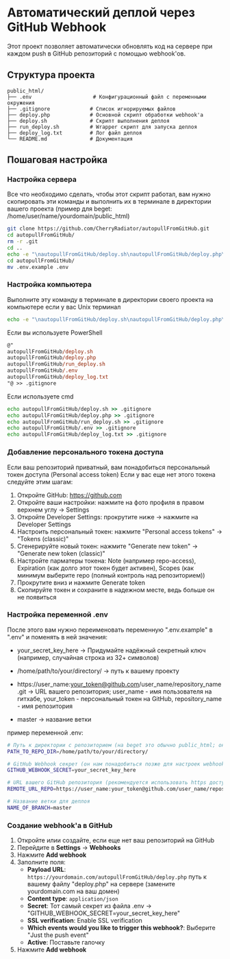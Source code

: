 # Автоматический деплой через GitHub Webhook

Этот проект позволяет автоматически обновлять код на сервере при каждом push в GitHub репозиторий с помощью webhook'ов.

## Структура проекта

```
public_html/
├── .env                    # Конфигурационный файл с переменными окружения
├── .gitignore             # Список игнорируемых файлов
├── deploy.php             # Основной скрипт обработки webhook'а
├── deploy.sh              # Скрипт выполнения деплоя
├── run_deploy.sh          # Wrapper скрипт для запуска деплоя
├── deploy_log.txt         # Лог файл деплоя
└── README.md              # Документация
```

## Пошаговая настройка
### Настройка сервера
Все что необходимо сделать, чтобы этот скрипт работал, вам нужно скопировать эти команды и выполнить их в терминале в директории вашего проекта (пример для beget: /home/user/name/yourdomain/public_html)
```bash
git clone https://github.com/CherryRadiator/autopullFromGitHub.git
cd autopullFromGitHub/
rm -r .git
cd ..
echo -e "\nautopullFromGitHub/deploy.sh\nautopullFromGitHub/deploy.php\nautopullFromGitHub/run_deploy.sh\nautopullFromGitHub/.env\nautopullFromGitHub/deploy_log.txt" >> .gitignore
cd autopullFromGitHub/
mv .env.example .env

```

### Настройка компьютера
Выполните эту команду в терминале в директории своего проекта на компьютере если у вас Unix терминал
```bash
echo -e "\nautopullFromGitHub/deploy.sh\nautopullFromGitHub/deploy.php\nautopullFromGitHub/run_deploy.sh\nautopullFromGitHub/.env\nautopullFromGitHub/deploy_log.txt" >> .gitignore

```

Если вы используете PowerShell
```ps
@"
autopullFromGitHub/deploy.sh
autopullFromGitHub/deploy.php
autopullFromGitHub/run_deploy.sh
autopullFromGitHub/.env
autopullFromGitHub/deploy_log.txt
"@ >> .gitignore


```

Если используете cmd
```cmd
echo autopullFromGitHub/deploy.sh >> .gitignore
echo autopullFromGitHub/deploy.php >> .gitignore
echo autopullFromGitHub/run_deploy.sh >> .gitignore
echo autopullFromGitHub/.env >> .gitignore
echo autopullFromGitHub/deploy_log.txt >> .gitignore

```

### Добавление персонального токена доступа
Если ваш репозиторий приватный, вам понадобиться персональный токен доступа (Personal access token) 
Если у вас еще нет этого токена следуйте этим шагам:

1. Откройте GitHub: https://github.com
2. Откройте ваши настройки: нажмите на фото профиля в правом верхнем углу -> Settings
3. Откройте Developer Settings: прокрутите ниже -> нажмите на Developer Settings
4. Настроить персональный токен: нажмите "Personal access tokens" -> "Tokens (classic)"
5. Сгенерируйте новый токен: нажмите "Generate new token" -> "Generate new token (classic)"
6. Настройте парматеры токена: Note (например repo-access), Expiration (как долго этот токен будет активен), Scopes (как минимум выберите repo (полный контроль над репозиторием))
7. Прокрутите вниз и нажмите Generate token
9. Скопируйте токен и сохраните в надежном месте, ведь больше он не появиться

### Настройка переменной .env
После этого вам нужно переименовать переменную ".env.example" в ".env" и поменять в ней значения:

- your_secret_key_here -> Придумайте надёжный секретный ключ (например, случайная строка из 32+ символов)

- /home/path/to/your/directory/ -> путь к вашему проекту

- https://user_name:your_token@github.com/user_name/repository_name.git -> URL вашего репозитория; user_name - имя пользователя на гитхабе, your_token - персональный токен на GitHub, repository_name - имя репозитория

- master -> название ветки

пример переменной .env:
```bash
# Путь к директории с репозиторием (на beget это обычно public_html; он выглядит примерно так: /home/user/yourdomain/public_html) (чтобы узнать полный путь к директории репозитория можно использовать команду pwd из директории вашего public_html)
PATH_TO_REPO_DIR=/home/path/to/your/directory/

# GitHub Webhook секрет (он нам понадобиться позже для настроек webhook'а)
GITHUB_WEBHOOK_SECRET=your_secret_key_here

# URL вашего GitHub репозитория (рекомендуется использовать https доступ с токеном, если репозиторий приватный)
REMOTE_URL_REPO=https://user_name:your_token@github.com/user_name/repository_name.git

# Название ветки для деплоя
NAME_OF_BRANCH=master
```
### Создание webhook'а в GitHub

1. Откройте илии создайте, если еще нет ваш репозиторий на GitHub
2. Перейдите в **Settings** → **Webhooks**
3. Нажмите **Add webhook**
4. Заполните поля:
   - **Payload URL**: `https://yourdomain.com/autopullFromGitHub/deploy.php` путь к вашему файлу "deploy.php" на сервере (замените yourdomain.com на ваш домен)
   - **Content type**: `application/json`
   - **Secret**: Тот самый секрет из файла .env -> "GITHUB_WEBHOOK_SECRET=your_secret_key_here"
   - **SSL verification**: Enable SSL verification
   - **Which events would you like to trigger this webhook?**: Выберите "Just the push event"
   - **Active**: Поставьте галочку
5. Нажмите **Add webhook**